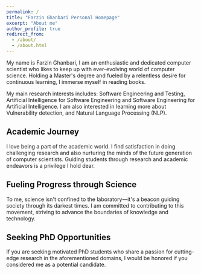 ```yaml
---
permalink: /
title: "Farzin Ghanbari Personal Homepage"
excerpt: "About me"
author_profile: true
redirect_from: 
  - /about/
  - /about.html
---
```


My name is Farzin Ghanbari, I am an enthusiastic and dedicated computer scientist who likes to keep up with ever-evolving world of computer science. Holding a Master's degree and fueled by a relentless desire for continuous learning, I immerse myself in reading books.

My main research interests includes: Software Engineering and Testing, Artificial Intelligence for Software Engineering and Software Engineering for Artificial Intelligence.
I am also interested in learning more about Vulnerability detection, and Natural Language Processing (NLP).

## **Academic Journey**

I love being a part of the academic world. I find satisfaction in doing challenging research and also nurturing the minds of the future generation of computer scientists. Guiding students through research and academic endeavors is a privilege I hold dear.

## **Fueling Progress through Science**

To me, science isn't confined to the laboratory—it's a beacon guiding society through its darkest times. I am committed to contributing to this movement, striving to advance the boundaries of knowledge and technology.

## **Seeking PhD Opportunities**

If you are seeking motivated PhD students who share a passion for cutting-edge research in the aforementioned domains, I would be honored if you considered me as a potential candidate.
